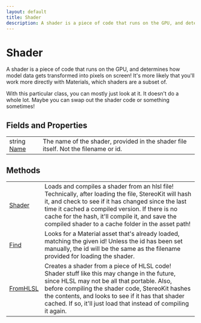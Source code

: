 ```yaml
---
layout: default
title: Shader
description: A shader is a piece of code that runs on the GPU, and determines how model data gets transformed into pixels on screen! It's more likely that you'll work more directly with Materials, which shaders are a subset of.  With this particular class, you can mostly just look at it. It doesn't do a whole lot. Maybe you can swap out the shader code or something sometimes!
---
```

# Shader

A shader is a piece of code that runs on the GPU, and determines
how model data gets transformed into pixels on screen! It's more likely
that you'll work more directly with Materials, which shaders are a subset of.

With this particular class, you can mostly just look at it. It doesn't do
a whole lot. Maybe you can swap out the shader code or something sometimes!


## Fields and Properties

|  |  |
|--|--|
|string [Name]({{site.url}}/Pages/Reference/Shader/Name.html)|The name of the shader, provided in the shader file itself. Not the filename or id.|



## Methods

|  |  |
|--|--|
|[Shader]({{site.url}}/Pages/Reference/Shader/Shader.html)|Loads and compiles a shader from an hlsl file! Technically, after loading the file, StereoKit will hash it, and check to see if it has changed since the last time it cached a compiled version. If there is no cache for the hash, it'll compile it, and save the compiled shader to a cache folder in the asset path!|
|[Find]({{site.url}}/Pages/Reference/Shader/Find.html)|Looks for a Material asset that's already loaded, matching the given id! Unless the id has been set manually, the id will be the same as the filename provided for loading the shader.|
|[FromHLSL]({{site.url}}/Pages/Reference/Shader/FromHLSL.html)|Creates a shader from a piece of HLSL code! Shader stuff like this may change in the future, since HLSL may not be all that portable. Also, before compiling the shader code, StereoKit hashes the contents, and looks to see if it has that shader cached. If so, it'll just load that instead of compiling it again.|


